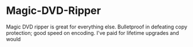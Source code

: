 # Magic-DVD-Ripper
Magic DVD ripper is great for everything else. Bulletproof in defeating copy protection; good speed on encoding. I've paid for lifetime upgrades and would 
